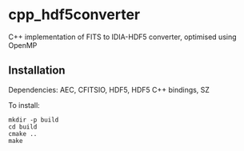 # cpp_hdf5converter

C++ implementation of FITS to IDIA-HDF5 converter, optimised using OpenMP

## Installation

Dependencies: AEC, CFITSIO, HDF5, HDF5 C++ bindings, SZ

To install:

    mkdir -p build
    cd build
    cmake ..
    make
